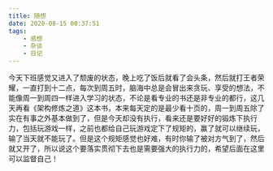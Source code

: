 ```yaml
---
title: 随想
date: 2020-08-15 00:37:51
tags:
	- 感想
	- 杂谈
	- 日记
---
```

今天下班感觉又进入了颓废的状态，晚上吃了饭后就看了会头条，然后就打王者荣耀，一直打到十二点，每次到周五时，脑海中总是会冒出来贪玩、享受的想法，不能像周一到周四一样进入学习的状态，不论是看专业的书还是非专业的都行，这几天再看《架构修炼之道》这本书，本来每天定的是最少看十页的，周一到周五除了实在有事之外基本做到了，但是今天却没有执行，看来还是要好好的锻炼下执行力，包括玩游戏一样，之前也都给自己玩游戏定下了规矩的，赢了就可以继续玩，输了当天就不能玩了。但是这个规矩感觉也好难，有时你输了被对方气到了，然后就又开了，所以说这个要落实贯彻下去也是需要强大的执行力的，希望后面在这里可以监督自己！